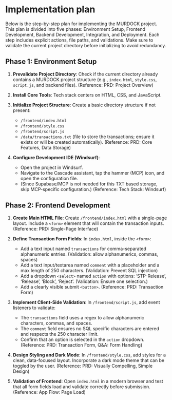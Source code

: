 # Implementation plan

Below is the step-by-step plan for implementing the MURDOCK project. This plan is divided into five phases: Environment Setup, Frontend Development, Backend Development, Integration, and Deployment. Each step includes explicit actions, file paths, and validations. Make sure to validate the current project directory before initializing to avoid redundancy.

## Phase 1: Environment Setup

1.  **Prevalidate Project Directory**: Check if the current directory already contains a MURDOCK project structure (e.g., `index.html`, `style.css`, `script.js`, and backend files). (Reference: PRD: Project Overview)

2.  **Install Core Tools**: Tech stack centers on HTML, CSS, and JavaScript.

4.  **Initialize Project Structure**: Create a basic directory structure if not present:

    *   `/frontend/index.html`
    *   `/frontend/style.css`
    *   `/frontend/script.js`
    *   `/data/transactions.txt` (file to store the transactions; ensure it exists or will be created automatically). (Reference: PRD: Core Features, Data Storage)

5.  **Configure Development IDE (Windsurf)**:

    *   Open the project in Windsurf.
    *   Navigate to the Cascade assistant, tap the hammer (MCP) icon, and open the configuration file.
    *   (Since Supabase/MCP is not needed for this TXT based storage, skip MCP-specific configuration.) (Reference: Tech Stack: Windsurf)

## Phase 2: Frontend Development

1.  **Create Main HTML File**: Create `/frontend/index.html` with a single-page layout. Include a `<form>` element that will contain the transaction inputs. (Reference: PRD: Single-Page Interface)

2.  **Define Transaction Form Fields**: In `index.html`, inside the `<form>`:

    *   Add a text input named `transactions` for comma-separated alphanumeric entries. (Validation: allow alphanumerics, commas, spaces)
    *   Add a text input/textarea named `comment` with a placeholder and a max length of 250 characters. (Validation: Prevent SQL injection)
    *   Add a dropdown `<select>` named `action` with options: ‘STP-Release’, ‘Release’, ‘Block’, ‘Reject’. (Validation: Ensure one selection.)
    *   Add a clearly visible submit `<button>`. (Reference: PRD: Transaction Form)

3.  **Implement Client-Side Validation**: In `/frontend/script.js`, add event listeners to validate:

    *   The `transactions` field uses a regex to allow alphanumeric characters, commas, and spaces.
    *   The `comment` field ensures no SQL specific characters are entered and respects the 250 character limit.
    *   Confirm that an option is selected in the `action` dropdown. (Reference: PRD: Transaction Form, Q&A: Form Handling)

4.  **Design Styling and Dark Mode**: In `/frontend/style.css`, add styles for a clean, data-focused layout. Incorporate a dark mode theme that can be toggled by the user. (Reference: PRD: Visually Compelling, Simple Design)

5.  **Validation of Frontend**: Open `index.html` in a modern browser and test that all form fields load and validate correctly before submission. (Reference: App Flow: Page Load)
